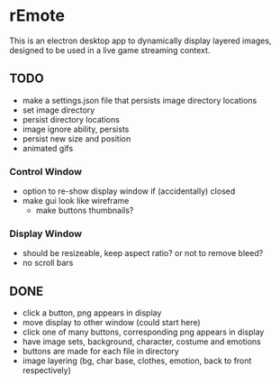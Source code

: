 # rEmote

This is an electron desktop app to dynamically display layered images, designed to be used in a live game streaming context.

## TODO

- make a settings.json file that persists image directory locations
- set image directory
- persist directory locations
- image ignore ability, persists
- persist new size and position
- animated gifs

### Control Window

- option to re-show display window if (accidentally) closed
- make gui look like wireframe
  - make buttons thumbnails?

### Display Window

- should be resizeable, keep aspect ratio? or not to remove bleed?
- no scroll bars

## DONE

- click a button, png appears in display
- move display to other window (could start here)
- click one of many buttons, corresponding png appears in display
- have image sets, background, character, costume and emotions
- buttons are made for each file in directory
- image layering (bg, char base, clothes, emotion, back to front respectively)